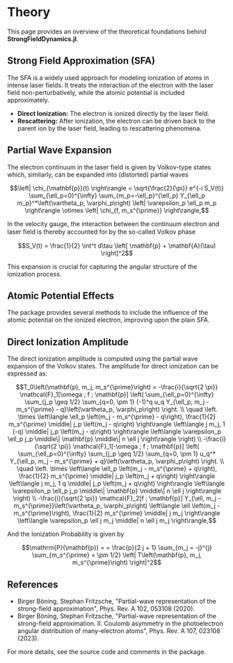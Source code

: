 # Theory

This page provides an overview of the theoretical foundations behind **StrongFieldDynamics.jl**.

## Strong Field Approximation (SFA)

The SFA is a widely used approach for modeling ionization of atoms in intense laser fields. It treats the interaction of the electron with the laser field non-perturbatively, while the atomic potential is included approximately.

- **Direct Ionization:** The electron is ionized directly by the laser field.
- **Rescattering:** After ionization, the electron can be driven back to the parent ion by the laser field, leading to rescattering phenomena.

## Partial Wave Expansion

The electron continuum in the laser field is given by Volkov-type states which, similarly, can be expanded into (distorted) partial waves

```math
\left| \chi_{\mathbf{p}}(t) \right\rangle = \sqrt{\frac{2}{\pi}} e^{-i S_V(t)} \sum_{\ell_p=0}^{\infty} \sum_{m_p=-\ell_p}^{\ell_p} Y_{\ell_p m_p}^*\left(\vartheta_p, \varphi_p\right) \left| \varepsilon_p \ell_p m_p \right\rangle \otimes \left| \chi_{f, m_s^{\prime}} \right\rangle,
```

In the velocity gauge, the interaction between the continuum electron and laser ﬁeld is thereby accounted for by the so-called Volkov phase

```math
S_V(t) = \frac{1}{2} \int^t d\tau \left[ \mathbf{p} + \mathbf{A}(\tau) \right]^2
```

This expansion is crucial for capturing the angular structure of the ionization process.

## Atomic Potential Effects

The package provides several methods to include the influence of the atomic potential on the ionized electron, improving upon the plain SFA.

## Direct Ionization Amplitude

The direct ionization amplitude is computed using the partial wave expansion of the Volkov states. The amplitude for direct ionization can be expressed as:

```math
T_0\left(\mathbf{p}, m_j, m_s^{\prime}\right) =  -\frac{i}{\sqrt{2 \pi}} \mathcal{F}_1[\omega ; f ; \mathbf{p}] \left( \sum_{\ell_p=0}^{\infty} \sum_{j_p \geq 1/2} \sum_{q=0, \pm 1} (-1)^q u_q Y_{\ell_p, m_j - m_s^{\prime} - q}\left(\vartheta_p, \varphi_p\right) \right. \\
 \quad \left. \times \left\langle \ell_p \left(m_j - m_s^{\prime} - q\right), \frac{1}{2} m_s^{\prime} \middle| j_p \left(m_j - q\right) \right\rangle \left\langle j m_j, 1 (-q) \middle| j_p \left(m_j - q\right) \right\rangle \left\langle \varepsilon_p \ell_p j_p \middle\| \mathbf{p} \middle\| n \ell j \right\rangle \right) \\
 -\frac{i}{\sqrt{2 \pi}} \mathcal{F}_1[-\omega ; f ; \mathbf{p}] \left( \sum_{\ell_p=0}^{\infty} \sum_{j_p \geq 1/2} \sum_{q=0, \pm 1} u_q^* Y_{\ell_p, m_j - m_s^{\prime} + q}\left(\vartheta_p, \varphi_p\right) \right. \\
 \quad \left. \times \left\langle \ell_p \left(m_j - m_s^{\prime} + q\right), \frac{1}{2} m_s^{\prime} \middle| j_p \left(m_j + q\right) \right\rangle \left\langle j m_j, 1 q \middle| j_p \left(m_j + q\right) \right\rangle \left\langle \varepsilon_p \ell_p j_p \middle\| \mathbf{p} \middle\| n \ell j \right\rangle \right) \\
 -\frac{i}{\sqrt{2 \pi}} \mathcal{F}_2[f ; \mathbf{p}] Y_{\ell, m_j - m_s^{\prime}}\left(\vartheta_p, \varphi_p\right) \left\langle \ell \left(m_j - m_s^{\prime}\right), \frac{1}{2} m_s^{\prime} \middle| j m_j \right\rangle \left\langle \varepsilon_p \ell j m_j \middle| n \ell j m_j \right\rangle,
```

And the Ionization Probability is given by

```math
\mathrm{P}(\mathbf{p}) = = \frac{p}{2 j + 1} \sum_{m_j = -j}^{j} \sum_{m_s^{\prime} = \pm 1/2} \left| T\left(\mathbf{p}, m_j, m_s^{\prime}\right) \right|^2
```

## References

- Birger Böning, Stephan Fritzsche, "Partial-wave representation of the strong-field approximation", Phys. Rev. A 102, 053108 (2020).
- Birger Böning, Stephan Fritzsche, "Partial-wave representation of the strong-field approximation. II. Coulomb asymmetry in the photoelectron angular distribution of many-electron atoms", Phys. Rev. A 107, 023108 (2023).


For more details, see the source code and comments in the package.
